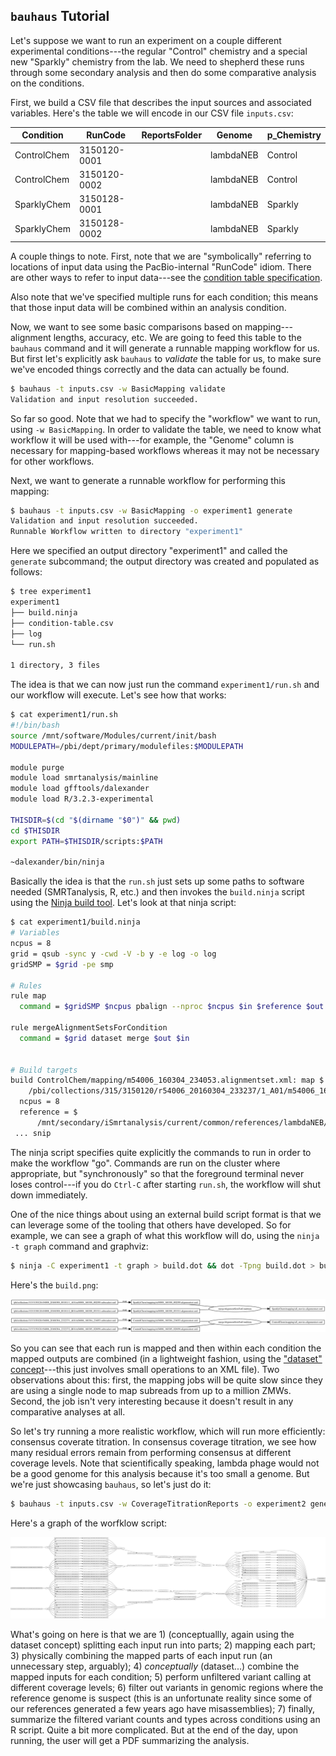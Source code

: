 
## `bauhaus` Tutorial

Let's suppose we want to run an experiment on a couple different
experimental conditions---the regular "Control" chemistry and a
special new "Sparkly" chemistry from the lab.  We need to shepherd
these runs through some secondary analysis and then do some
comparative analysis on the conditions.

First, we build a CSV file that describes the input sources and
associated variables. Here's the table we will encode in our CSV file
`inputs.csv`:

| Condition   |      RunCode | ReportsFolder | Genome    | p_Chemistry |
|-------------|--------------|---------------|-----------|-------------|
| ControlChem | 3150120-0001 |               | lambdaNEB | Control     |
| ControlChem | 3150120-0002 |               | lambdaNEB | Control     |
| SparklyChem | 3150128-0001 |               | lambdaNEB | Sparkly     |
| SparklyChem | 3150128-0002 |               | lambdaNEB | Sparkly     |


A couple things to note.  First, note that we are "symbolically"
referring to locations of input data using the PacBio-internal
"RunCode" idiom.  There are other ways to refer to input data---see
the [condition table specification][condition-table-spec].

Also note that we've specified multiple runs for each condition; this
means that those input data will be combined within an analysis
condition.

Now, we want to see some basic comparisons based on
mapping---alignment lengths, accuracy, etc.  We are going to feed this
table to the `bauhaus` command and it will generate a runnable mapping
workflow for us.  But first let's explicitly ask `bauhaus` to
*validate* the table for us, to make sure we've encoded things
correctly and the data can actually be found.

  ```sh
  $ bauhaus -t inputs.csv -w BasicMapping validate
  Validation and input resolution succeeded.
  ```

So far so good.  Note that we had to specify the "workflow" we want to
run, using `-w BasicMapping`.  In order to validate the table, we need to
know what workflow it will be used with---for example, the "Genome"
column is necessary for mapping-based workflows whereas it may not be
necessary for other workflows.

Next, we want to generate a runnable workflow for performing this mapping:

  ```sh
  $ bauhaus -t inputs.csv -w BasicMapping -o experiment1 generate
  Validation and input resolution succeeded.
  Runnable Workflow written to directory "experiment1"
  ```

Here we specified an output directory "experiment1" and called the
`generate` subcommand; the output directory was created and populated
as follows:

  ```sh
  $ tree experiment1
  experiment1
  ├── build.ninja
  ├── condition-table.csv
  ├── log
  └── run.sh

  1 directory, 3 files
  ```

The idea is that we can now just run the command `experiment1/run.sh`
and our workflow will execute.  Let's see how that works:

  ```sh
  $ cat experiment1/run.sh
  #!/bin/bash
  source /mnt/software/Modules/current/init/bash
  MODULEPATH=/pbi/dept/primary/modulefiles:$MODULEPATH

  module purge
  module load smrtanalysis/mainline
  module load gfftools/dalexander
  module load R/3.2.3-experimental

  THISDIR=$(cd "$(dirname "$0")" && pwd)
  cd $THISDIR
  export PATH=$THISDIR/scripts:$PATH

  ~dalexander/bin/ninja
  ```

Basically the idea is that the `run.sh` just sets up some paths to
software needed (SMRTanalysis, R, etc.) and then invokes the
`build.ninja` script using the [Ninja build tool][ninja].  Let's look
at that ninja script:


  ```sh
  $ cat experiment1/build.ninja
  # Variables
  ncpus = 8
  grid = qsub -sync y -cwd -V -b y -e log -o log
  gridSMP = $grid -pe smp

  # Rules
  rule map
    command = $gridSMP $ncpus pbalign --nproc $ncpus $in $reference $out

  rule mergeAlignmentSetsForCondition
    command = $grid dataset merge $out $in


  # Build targets
  build ControlChem/mapping/m54006_160304_234053.alignmentset.xml: map $
      /pbi/collections/315/3150120/r54006_20160304_233237/1_A01/m54006_160304_234053.subreadset.xml
    ncpus = 8
    reference = $
        /mnt/secondary/iSmrtanalysis/current/common/references/lambdaNEB/sequence/lambdaNEB.fasta
   ... snip
   ```

The ninja script specifies quite explicitly the commands to run in
order to make the workflow "go".  Commands are run on the cluster
where appropriate, but "synchronously" so that the foreground terminal
never loses control---if you do `Ctrl-C` after starting `run.sh`, the
workflow will shut down immediately.

One of the nice things about using an external build script format is
that we can leverage some of the tooling that others have developed.
So for example, we can see a graph of what this workflow will do,
using the `ninja -t graph` command and graphviz:


  ```sh
  $ ninja -C experiment1 -t graph > build.dot && dot -Tpng build.dot > build.png
  ```

Here's the `build.png`:

![simple mapping workflow graph](./img/simple-mapping.png)

So you can see that each run is mapped and then within each condition
the mapped outputs are combined (in a lightweight fashion, using the
["dataset" concept][dataset]---this just involves small operations to
an XML file).  Two observations about this: first, the mapping jobs
will be quite slow since they are using a single node to map subreads
from up to a million ZMWs. Second, the job isn't very interesting
because it doesn't result in any comparative analyses at all.

So let's try running a more realistic workflow, which will run more
efficiently: consensus coverate titration.  In consensus coverage
titration, we see how many residual errors remain from performing
consensus at different coverage levels.  Note that scientifically
speaking, lambda phage would not be a good genome for this analysis
because it's too small a genome.  But we're just showcasing `bauhaus`,
so let's just do it:


  ```sh
  $ bauhaus -t inputs.csv -w CoverageTitrationReports -o experiment2 generate
  ```

Here's a graph of the worfklow script:

![coverage titration reports workflow graph](./img/coverage-titration-reports.png)

What's going on here is that we are 1) (conceptuallly, again using the
dataset concept) splitting each input run into parts; 2) mapping each
part; 3) physically combining the mapped parts of each input run (an
unnecessary step, arguably); 4) *conceptually* (dataset...) combine
the mapped inputs for each condition; 5) perform unfiltered variant
calling at different coverage levels; 6) filter out variants in
genomic regions where the reference genome is suspect (this is an
unfortunate reality since some of our references generated a few years
ago have misassemblies); 7) finally, summarize the filtered variant
counts and types across conditions using an R script.  Quite a bit
more complicated.  But at the end of the day, upon running, the user
will get a PDF summarizing the analysis.


[ninja]: http://ninja-build.org/
[condition-table-spec]: ./ConditionTableSpec.org
[dataset]: http://pacbiofileformats.readthedocs.org/en/3.0/DataSet.html
